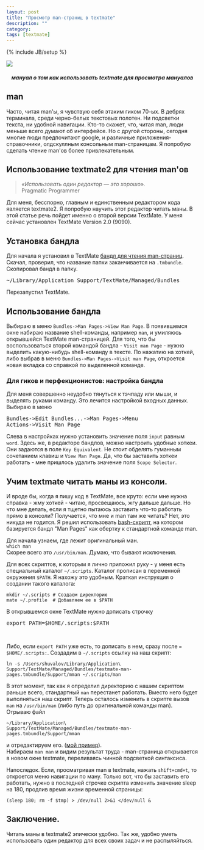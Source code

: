 ```yaml
---
layout: post
title: "Просмотр man-страниц в textmate"
description: ""
category: 
tags: [textmate]
---
```

{% include JB/setup %}

![](http://31808.selcdn.ru/it-prm/pics/man.jpg)

<h5 style="text-align:center !important;font-style:italic;">мануал о том как использовать textmate для просмотра мануалов</h5>

## man

Часто, читая man'ы, я чувствую себя этаким гиком 70-ых. В дебрях терминала, среди черно-белых текстовых полотен. Ни подсветки текста, ни удобной навигации. Кто-то скажет, что, читая man, люди меньше всего думают об интерфейсе. Но с другой стороны, сегодня многие люди предпочитают google, и различные приложения-справочники, олдскуллным консольным man-страницам. Я попробую сделать чтение man'ов более привлекательным.

## Использование textmate2 для чтения man'ов

> *«Использовать один редактор — это хорошо».*  
> Pragmatic Programmer
  
Для меня, бесспорно, главным и единственным редактором кода является textmate2. Я попробую научить этот редактор читать маны. В этой статье речь пойдет именно о второй версии TextMate. У меня сейчас установлен TextMate Version 2.0 (9090).

## Установка бандла

Для начала я установил в TextMate [бандл для чтения man-страниц][textmate-man-bundle]. Скачал, проверил, что название папки заканчивается на `.tmbundle`. Скопировал бандл в папку.<pre>~/Library/Application Support/TextMate/Managed/Bundles
</pre> Перезапустил TextMate.

## Использование бандла
Выбираю в меню `Bundles->Man Pages->View Man Page`. В появившемся окне набираю название shell-команды, например `man`, и умиляюсь открывшейся TextMate man-страницей. Для того, что бы воспользоваться второй командой бандла - `Visit man Page` - нужно выделить какую-нибудь shell-команду в тексте. По нажатию на хоткей, либо выбрав в меню `Bundles->Man Pages->Visit man Page`, откроется новая вкладка со справкой по выделенной команде. 

### Для гиков и перфекционистов:  настройка бандла
Для меня совершенно неудобно тянуться к тэчпаду или мыши, и выделять руками команду. Это лечится настройкой входных данных. Выбираю в меню <pre>Bundles->Edit Bundles...->Man Pages->Menu Actions->Visit Man Page</pre> Слева в настройках нужно установить значение поля `input` равным `word`. 
Здесь же, в редакторе бандлов, можно настроить удобные хоткеи. Они задаются в поле `Key Equivalent`. Не стоит обделять гуманным сочетанием клавиш и `View Man Page`. Да, что бы заставить хоткеи работать - мне пришлось удалить значение поля `Scope Selector`.

## Учим textmate читать маны из консоли.

И вроде бы, когда я пишу код в TextMate, все круто: если мне нужна справка - жму хоткей - читаю, просвещаюсь, жгу дальше дальше. Но что мне делать, если я тщетно пытаюсь заставить что-то работать прямо в консоли? Получается, что мне и man там же читать? Нет, это никуда не годится. Я решил использовать [bash-скрипт][middle-mman], на котором базируется бандл "Man Pages" как обертку к стандартной команде man.

Для начала узнаем, где лежит оригинальный ман.  
`which man`  
Скорее всего это `/usr/bin/man`. Думаю, что бывают исключения.

Для всех скриптов, к которым я лично приложил руку - у меня есть специальный каталог `~/.scripts`. Каталог прописан в переменной окружения `$PATH`. Я нахожу это удобным. Краткая инструкция о создании такого каталога:  
<pre>
<code>mkdir ~/.scripts # Создаем директорию
mate ~/.profile  # Добавляем ее в $PATH</code>
</pre>В открывшемся окне TextMate нужно дописать строчку <pre>export PATH=$HOME/.scripts:$PATH
</pre> Либо, если `export PATH` уже есть, то дописать в нем, сразу после `=` `$HOME/.scripts:`. Создадим в `~/.scripts` ссылку на наш скрипт:  
<pre>
<code class="bash">ln -s /Users/shuvalov/Library/Application\ Support/TextMate/Managed/Bundles/textmate-man-pages.tmbundle/Support/mman ~/.scripts/man</code>
</pre>
В этот момент, так как я определил директорию с нашим скриптом раньше всего, стандартный `man` перестанет работать. Вместо него будет выполняться наш скрипт. Теперь осталось изменить в скрипте вызов `man` на `/usr/bin/man` (либо путь до оригинальной команды man). Отрываю файл <pre><code class="bash">~/Library/Application\ Support/TextMate/Managed/Bundles/textmate-man-pages.tmbundle/Support/mman</code>
</pre> и отредактируем его. ([мой пример][good-man]).  
Набираем `man man` и видим результат труда - man-страница открывается в новом окне textmate, переливаясь чинной подсветкой синтаксиса.

Напоследок. Если, просматривая man в textmate, нажать `shift+cmd+t`, то откроется меню навигации по ману. Только вот, что бы заставить его работать, нужно в последней строчке скрипта изменить значение sleep на 180, продлив время жизни временной страницы:   
<pre>
<code>(sleep 180; rm -f $tmp) &gt; /dev/null 2&gt;&amp;1 &lt;/dev/null &amp;</code>
</pre>


## Заключение.
Читать маны в textmate2 эпически удобно. Так же, удобно уметь использовать один редактор для всех своих задач и не распыляйться. 


[textmate-man-bundle]: https://github.com/textmate/man-pages.tmbundle "TextMate Man Pages Bundle"
[JasonRudolphMan]: http://jasonrudolph.com/blog/2008/03/14/manning-up-textmate-meets-man-pages/
[middle-mman]: https://github.com/textmate/man-pages.tmbundle/blob/master/Support/mman
[good-man]: https://github.com/shuvalov-anton/dot-scripts/blob/a6e615ca211674b57a13a855e297dac3d7fa4c1f/man